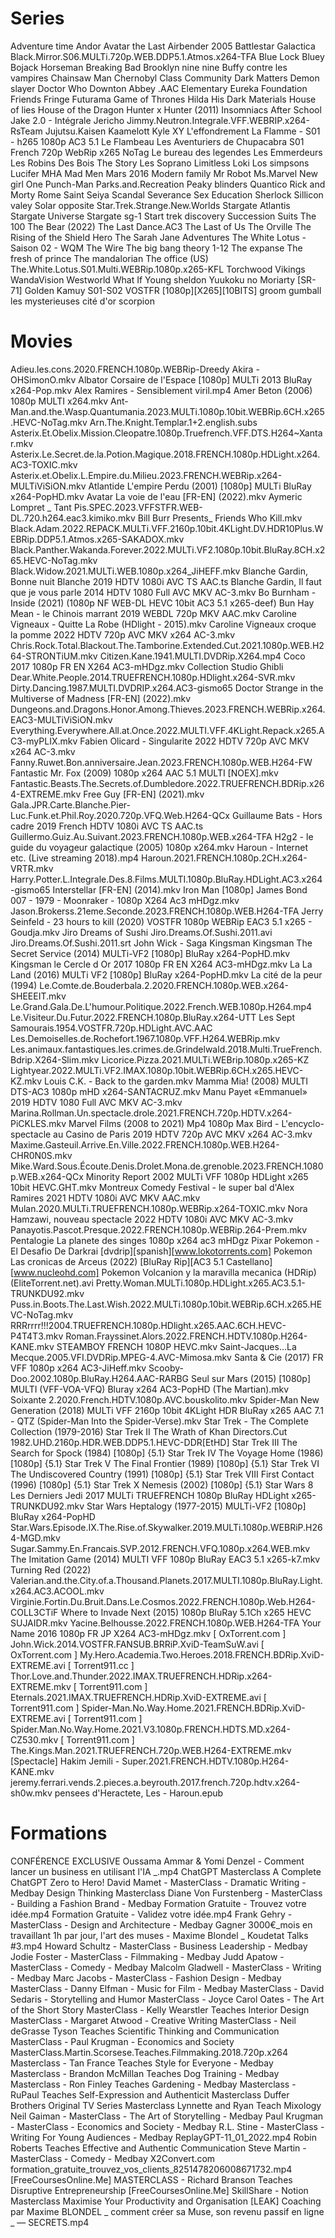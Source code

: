 # Series

Adventure time
Andor
Avatar the Last Airbender 2005
Battlestar Galactica
Black.Mirror.S06.MULTi.720p.WEB.DDP5.1.Atmos.x264-TFA
Blue Lock
Bluey
Bojack Horseman
Breaking Bad
Brooklyn nine nine
Buffy contre les vampires
Chainsaw Man
Chernobyl
Class
Community
Dark Matters
Demon slayer
Doctor Who
Downton Abbey .AAC
Elementary
Eureka
Foundation
Friends
Fringe
Futurama
Game of Thrones
Hilda
His Dark Materials
House of lies
House of the Dragon
Hunter x Hunter (2011)
Insomniacs After School
Jake 2.0 - Intégrale
Jericho
Jimmy.Neutron.Integrale.VFF.WEBRIP.x264-RsTeam
Jujutsu.Kaisen
Kaamelott
Kyle XY
L'effondrement
La Flamme - S01 - h265 1080p AC3 5.1
Le Flambeau Les Aventuriers de Chupacabra S01 French 720p WebRip x265 NoTag
Le bureau des legendes
Les Emmerdeurs
Les Robins Des Bois The Story
Les Soprano
Limitless
Loki
Los simpsons
Lucifer
MHA
Mad Men
Mars 2016
Modern family
Mr Robot
Ms.Marvel
New girl
One Punch-Man
Parks.and.Recreation
Peaky blinders
Quantico
Rick and Morty
Rome
Saint Seiya
Scandal
Severance
Sex Education
Sherlock
Sillicon valey
Solar opposite
Star.Trek.Strange.New.Worlds
Stargate Atlantis
Stargate Universe
Stargate sg-1
Start trek discovery
Succession
Suits
The 100
The Bear (2022)
The Last Dance.AC3
The Last of Us
The Orville
The Rising of the Shield Hero
The Sarah Jane Adventures
The White Lotus - Saison 02 - WQM
The Wire
The big bang theory 1-12
The expanse
The fresh of prince
The mandalorian
The office (US)
The.White.Lotus.S01.Multi.WEBRip.1080p.x265-KFL
Torchwood
Vikings
WandaVision
Westworld
What If
Young sheldon
Yuukoku no Moriarty
[SR-71] Golden Kamuy S01-S02 VOSTFR [1080p][X265][10BITS]
groom
gumball
les mysterieuses cité d'or
scorpion



# Movies
Adieu.les.cons.2020.FRENCH.1080p.WEBRip-Dreedy
Akira - OHSimonO.mkv
Albator Corsaire de l'Espace [1080p] MULTi 2013 BluRay x264-Pop.mkv
Alex Ramires - Sensiblement viril.mp4
Amer Beton (2006) 1080p MULTI x264.mkv
Ant-Man.and.the.Wasp.Quantumania.2023.MULTi.1080p.10bit.WEBRip.6CH.x265.HEVC-NoTag.mkv
Arn.The.Knight.Templar.1+2.english.subs
Asterix.Et.Obelix.Mission.Cleopatre.1080p.Truefrench.VFF.DTS.H264~Xantar.mkv
Asterix.Le.Secret.de.la.Potion.Magique.2018.FRENCH.1080p.HDLight.x264.AC3-TOXIC.mkv
Asterix.et.Obelix.L.Empire.du.Milieu.2023.FRENCH.WEBRip.x264-MULTiViSiON.mkv
Atlantide L'empire Perdu (2001) [1080p] MULTi BluRay x264-PopHD.mkv
Avatar La voie de l'eau [FR-EN] (2022).mkv
Aymeric Lompret _ Tant Pis.SPEC.2023.VFFSTFR.WEB-DL.720.h264.eac3.kimiko.mkv
Bill Burr Presents_ Friends Who Kill.mkv
Black.Adam.2022.REPACK.MULTi.VFF.2160p.10bit.4KLight.DV.HDR10Plus.WEBRip.DDP5.1.Atmos.x265-SAKADOX.mkv
Black.Panther.Wakanda.Forever.2022.MULTi.VF2.1080p.10bit.BluRay.8CH.x265.HEVC-NoTag.mkv
Black.Widow.2021.MULTi.WEB.1080p.x264_JiHEFF.mkv
Blanche Gardin, Bonne nuit Blanche 2019 HDTV 1080i AVC TS AAC.ts
Blanche Gardin, Il faut que je vous parle 2014 HDTV 1080 Full AVC MKV AC-3.mkv
Bo Burnham - Inside (2021) (1080p NF WEB-DL HEVC 10bit AC3 5.1 x265-deef)
Bun Hay Mean - le Chinois marrant 2019 WEBDL 720p MKV AAC.mkv
Caroline Vigneaux - Quitte La Robe (HDlight - 2015).mkv
Caroline Vigneaux croque la pomme 2022 HDTV 720p AVC MKV x264 AC-3.mkv
Chris.Rock.Total.Blackout.The.Tamborine.Extended.Cut.2021.1080p.WEB.H264-STRONTiUM.mkv
Citizen.Kane.1941.MULTI.DVDRip.X264.mp4
Coco 2017 1080p FR EN X264 AC3-mHDgz.mkv
Collection Studio Ghibli
Dear.White.People.2014.TRUEFRENCH.1080p.HDlight.x264-SVR.mkv
Dirty.Dancing.1987.MULTI.DVDRIP.x264.AC3-gismo65
Doctor Strange in the Multiverse of Madness [FR-EN] (2022).mkv
Dungeons.and.Dragons.Honor.Among.Thieves.2023.FRENCH.WEBRip.x264.EAC3-MULTiViSiON.mkv
Everything.Everywhere.All.at.Once.2022.MULTI.VFF.4KLight.Repack.x265.AC3-myPLIX.mkv
Fabien Olicard - Singularite 2022 HDTV 720p AVC MKV x264 AC-3.mkv
Fanny.Ruwet.Bon.anniversaire.Jean.2023.FRENCH.1080p.WEB.H264-FW
Fantastic Mr. Fox (2009) 1080p x264 AAC 5.1 MULTI [NOEX].mkv
Fantastic.Beasts.The.Secrets.of.Dumbledore.2022.TRUEFRENCH.BDRip.x264-EXTREME.mkv
Free Guy [FR-EN] (2021).mkv
Gala.JPR.Carte.Blanche.Pier-Luc.Funk.et.Phil.Roy.2020.720p.VFQ.Web.H264-QCx
Guillaume Bats - Hors cadre 2019 French HDTV 1080i AVC TS AAC.ts
Guillermo.Guiz.Au.Suivant.2023.FRENCH.1080p.WEB.x264-TFA
H2g2 - le guide du voyageur galactique (2005) 1080p x264.mkv
Haroun - Internet etc. (Live streaming 2018).mp4
Haroun.2021.FRENCH.1080p.2CH.x264-VRTR.mkv
Harry.Potter.L.Integrale.Des.8.Films.MULTI.1080p.BluRay.HDLight.AC3.x264-gismo65
Interstellar [FR-EN] (2014).mkv
Iron Man [1080p]
James Bond 007 - 1979 - Moonraker - 1080p X264 Ac3 mHDgz.mkv
Jason.Brokerss.21eme.Seconde.2023.FRENCH.1080p.WEB.H264-TFA
Jerry Seinfeld - 23 hours to kill (2020) VOSTFR 1080p WEBRip EAC3 5.1 x265 - Goudja.mkv
Jiro Dreams of Sushi
Jiro.Dreams.Of.Sushi.2011.avi
Jiro.Dreams.Of.Sushi.2011.srt
John Wick - Saga
Kingsman Kingsman The Secret Service (2014) MULTi-VF2 [1080p] BluRay x264-PopHD.mkv
Kingsman le Cercle d Or 2017 1080p FR EN X264 AC3-mHDgz.mkv
La La Land (2016) MULTi VF2 [1080p] BluRay x264-PopHD.mkv
La cité de la peur (1994)
Le.Comte.de.Bouderbala.2.2020.FRENCH.1080p.WEB.x264-SHEEEIT.mkv
Le.Grand.Gala.De.L'humour.Politique.2022.French.WEB.1080p.H264.mp4
Le.Visiteur.Du.Futur.2022.FRENCH.1080p.BluRay.x264-UTT
Les Sept Samourais.1954.VOSTFR.720p.HDLight.AVC.AAC
Les.Demoiselles.de.Rochefort.1967.1080p.VFF.H264.WEBRip.mkv
Les.animaux.fantastiques.les.crimes.de.Grindelwald.2018.Multi.TrueFrench.Bdrip.X264-Slim.mkv
Licorice.Pizza.2021.MULTi.WEBrip.1080p.x265-KZ
Lightyear.2022.MULTi.VF2.IMAX.1080p.10bit.WEBRip.6CH.x265.HEVC-KZ.mkv
Louis C.K. - Back to the garden.mkv
Mamma Mia! (2008) MULTI DTS-AC3 1080p mHD x264-SANTACRUZ.mkv
Manu Payet «Emmanuel» 2019 HDTV 1080 Full AVC MKV AC-3.mkv
Marina.Rollman.Un.spectacle.drole.2021.FRENCH.720p.HDTV.x264-PiCKLES.mkv
Marvel Films (2008 to 2021) Mp4 1080p
Max Bird - L'encyclo-spectacle au Casino de Paris 2019 HDTV 720p AVC MKV x264 AC-3.mkv
Maxime.Gasteuil.Arrive.En.Ville.2022.FRENCH.1080p.WEB.H264-CHR0N0S.mkv
Mike.Ward.Sous.Écoute.Denis.Drolet.Mona.de.grenoble.2023.FRENCH.1080p.WEB.x264-QCx
Minority Report 2002 MULTi VFF 1080p HDLight x265 10bit HEVC.GHT.mkv
Montreux Comedy Festival - le super bal d'Alex Ramires 2021 HDTV 1080i AVC MKV AAC.mkv
Mulan.2020.MULTi.TRUEFRENCH.1080p.WEBRip.x264-TOXIC.mkv
Nora Hamzawi, nouveau spectacle 2022 HDTV 1080i AVC MKV AC-3.mkv
Panayotis.Pascot.Presque.2022.FRENCH.1080p.WEBRip.264-Prem.mkv
Pentalogie  La planete des singes 1080p x264 ac3 mHDgz
Pixar
Pokemon - El Desafio De Darkrai [dvdrip][spanish][www.lokotorrents.com]
Pokemon Las cronicas de Arceus (2022) [BluRay Rip][AC3 5.1 Castellano][www.nucleohd.com]
Pokemon Volcanion y la maravilla mecanica (HDRip) (EliteTorrent.net).avi
Pretty.Woman.MULTi.1080p.HDLight.x265.AC3.5.1-TRUNKDU92.mkv
Puss.in.Boots.The.Last.Wish.2022.MULTi.1080p.10bit.WEBRip.6CH.x265.HEVC-NoTag.mkv
RRRrrrr!!!2004.TRUEFRENCH.1080p.HDlight.x265.AAC.6CH.HEVC-P4T4T3.mkv
Roman.Frayssinet.Alors.2022.FRENCH.HDTV.1080p.H264-KANE.mkv
STEAMBOY FRENCH 1080P HEVC.mkv
Saint-Jacques...La Mecque.2005.VFI.DVDRip.MPEG-4.AVC-Mimosa.mkv
Santa & Cie (2017) FR VFF 1080p x264 AC3-JiHeff.mkv
Scooby-Doo.2002.1080p.BluRay.H264.AAC-RARBG
Seul sur Mars (2015) [1080p] MULTI (VFF-VOA-VFQ) Bluray x264 AC3-PopHD (The Martian).mkv
Soixante 2.2020.French.HDTV.1080p.AVC.bouskolito.mkv
Spider-Man New Generation (2018) MULTi VFF 2160p 10bit 4KLight HDR BluRay x265 AAC 7.1 - QTZ (Spider-Man Into the Spider-Verse).mkv
Star Trek - The Complete Collection (1979-2016)
Star Trek II The Wrath of Khan Directors.Cut 1982.UHD.2160p.HDR.WEB.DDP5.1.HEVC-DDR[EtHD]
Star Trek III The Search for Spock (1984) [1080p] {5.1}
Star Trek IV The Voyage Home (1986) [1080p] {5.1}
Star Trek V The Final Frontier (1989) [1080p] {5.1}
Star Trek VI The Undiscovered Country (1991) [1080p] {5.1}
Star Trek VIII First Contact (1996) [1080p] {5.1}
Star Trek X Nemesis (2002) [1080p] {5.1}
Star Wars 8 Les Derniers Jedi 2017 MULTi TRUEFRENCH 1080p BluRay HDLight x265-TRUNKDU92.mkv
Star Wars Heptalogy (1977-2015) MULTi-VF2 [1080p] BluRay x264-PopHD
Star.Wars.Episode.IX.The.Rise.of.Skywalker.2019.MULTi.1080p.WEBRiP.H264-MGD.mkv
Sugar.Sammy.En.Francais.SVP.2012.FRENCH.VFQ.1080p.x264.WEB.mkv
The Imitation Game (2014) MULTI VFF 1080p BluRay EAC3 5.1 x265-k7.mkv
Turning Red (2022)
Valerian.and.the.City.of.a.Thousand.Planets.2017.MULTI.1080p.BluRay.Light.x264.AC3.ACOOL.mkv
Virginie.Fortin.Du.Bruit.Dans.Le.Cosmos.2022.FRENCH.1080p.Web.H264-COLL3CTiF
Where to Invade Next (2015) 1080p BluRay 5.1Ch x265 HEVC SUJAIDR.mkv
Yacine.Belhousse.2022.FRENCH.1080p.WEB.H264-TFA
Your Name 2016 1080p FR JP X264 AC3-mHDgz.mkv
[ OxTorrent.com ] John.Wick.2014.VOSTFR.FANSUB.BRRiP.XviD-TeamSuW.avi
[ OxTorrent.com ] My.Hero.Academia.Two.Heroes.2018.FRENCH.BDRip.XviD-EXTREME.avi
[ Torrent911.cc ] Thor.Love.and.Thunder.2022.IMAX.TRUEFRENCH.HDRip.x264-EXTREME.mkv
[ Torrent911.com ] Eternals.2021.IMAX.TRUEFRENCH.HDRip.XviD-EXTREME.avi
[ Torrent911.com ] Spider-Man.No.Way.Home.2021.FRENCH.BDRip.XviD-EXTREME.avi
[ Torrent911.com ] Spider.Man.No.Way.Home.2021.V3.1080p.FRENCH.HDTS.MD.x264-CZ530.mkv
[ Torrent911.com ] The.Kings.Man.2021.TRUEFRENCH.720p.WEB.H264-EXTREME.mkv
[Spectacle] Hakim Jemili - Super.2021.FRENCH.HDTV.1080p.H264-KANE.mkv
jeremy.ferrari.vends.2.pieces.a.beyrouth.2017.french.720p.hdtv.x264-sh0w.mkv
pensees d'Heractete, Les - Haroun.epub


# Formations
CONFÉRENCE EXCLUSIVE Oussama Ammar & Yomi Denzel - Comment lancer un business en utilisant l'IA _.mp4
ChatGPT Masterclass A Complete ChatGPT Zero to Hero!
David Mamet - MasterClass - Dramatic Writing - Medbay
Design Thinking Masterclass
Diane Von Furstenberg - MasterClass - Building a Fashion Brand - Medbay
Formation Gratuite - Trouvez votre idée.mp4
Formation Gratuite - Validez votre idée.mp4
Frank Gehry - MasterClass - Design and Architecture - Medbay
Gagner 3000€_mois en travaillant 1h par jour, l'art des muses - Maxime Blondel _ Koudetat Talks #3.mp4
Howard Schultz - MasterClass - Business Leadership - Medbay
Jodie Foster - MasterClass - Filmmaking - Medbay
Judd Apatow - MasterClass - Comedy - Medbay
Malcolm Gladwell - MasterClass - Writing - Medbay
Marc Jacobs - MasterClass - Fashion Design - Medbay
MasterClass - Danny Elfman - Music for Film - Medbay
MasterClass - David Sedaris - Storytelling and Humor
MasterClass - Joyce Carol Oates - The Art of the Short Story
MasterClass - Kelly Wearstler Teaches Interior Design
MasterClass - Margaret Atwood - Creative Writing
MasterClass - Neil deGrasse Tyson Teaches Scientific Thinking and Communication
MasterClass - Paul Krugman - Economics and Society
MasterClass.Martin.Scorsese.Teaches.Filmmaking.2018.720p.x264
Masterclass  - Tan France Teaches Style for Everyone - Medbay
Masterclass - Brandon McMillan Teaches Dog Training - Medbay
Masterclass - Ron Finley Teaches Gardening - Medbay
Masterclass - RuPaul Teaches Self-Expression and Authenticit
Masterclass Duffer Brothers Original TV Series
Masterclass Lynnette and Ryan Teach Mixology
Neil Gaiman - MasterClass - The Art of Storytelling - Medbay
Paul Krugman - MasterClass - Economics and Society - Medbay
R.L. Stine - MasterClass - Writing For Young Audiences - Medbay
ReplayGPT-11_01_2022.mp4
Robin Roberts Teaches Effective and Authentic Communication
Steve Martin - MasterClass - Comedy - Medbay
X2Convert.com formation_gratuite_trouvez_vos_clients_8251478206008671732.mp4
[FreeCoursesOnline.Me] MASTERCLASS - Richard Branson Teaches Disruptive Entrepreneurship
[FreeCoursesOnline.Me] SkillShare - Notion Masterclass Maximise Your Productivity and Organisation
[LEAK] Coaching par Maxime BLONDEL _ comment créer sa Muse, son revenu passif en ligne _ — SECRETS.mp4



